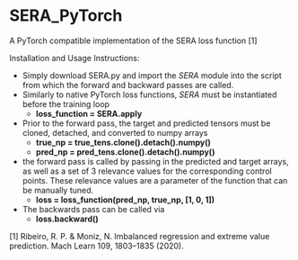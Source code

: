 # SERA_PyTorch
A PyTorch compatible implementation of the SERA loss function [1]

Installation and Usage Instructions:

- Simply download SERA.py and import the *SERA* module into the script from which the forward and backward passes are called.
- Similarly to native PyTorch loss functions, *SERA* must be instantiated before the training loop 
  -    **loss_function = SERA.apply**
- Prior to the forward pass, the target and predicted tensors must be cloned, detached, and converted to numpy arrays 
  -  **true_np = true_tens.clone().detach().numpy()**
  -  **pred_np = pred_tens.clone().detach().numpy()**
- the forward pass is called by passing in the predicted and target arrays, as well as a set of 3 relevance values for the corresponding control points. These relevance values are a parameter of the function that can be manually tuned. 
  -  **loss = loss_function(pred_np, true_np, [1, 0, 1])**
- The backwards pass can be called via 
  -  **loss.backward()**


[1] Ribeiro, R. P. & Moniz, N. Imbalanced regression and extreme value prediction. Mach Learn 109, 1803–1835 (2020).

